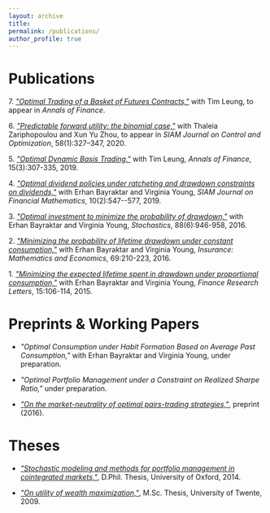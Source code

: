 ```yaml
---
layout: archive
title: 
permalink: /publications/
author_profile: true
---
```


<!-- {% include base_path %}

{% for post in site.publications reversed %}
  {% include archive-single.html %}
{% endfor %} -->

# Publications

7\. [_"Optimal Trading of a Basket of Futures Contracts,"_](http://arxiv.org/abs/1910.04943) with Tim Leung, to appear in  _Annals of Finance_. 

6\. [_"Predictable forward utility: the binomial case,"_](http://arxiv.org/abs/1611.04494) with Thaleia Zariphopoulou and Xun Yu Zhou, to appear in _SIAM Journal on Control and Optimization_, 58(1):327–347, 2020. 

5\. [_"Optimal Dynamic Basis Trading,"_](https://arxiv.org/abs/1809.05961) with Tim Leung, _Annals of Finance_, 15(3):307-335, 2019. 

4\. [_"Optimal dividend policies under ratcheting and drawdown constraints on dividends,"_](http://arxiv.org/abs/1806.07499) with Erhan Bayraktar and Virginia Young, _SIAM Journal on Financial Mathematics_, 10(2):547--577, 2019. 

3\. [_"Optimal investment to minimize the probability of drawdown,"_](http://arxiv.org/abs/1506.00166) with Erhan Bayraktar and Virginia Young, _Stochastics_, 88(6):946-958, 2016.

2\. [_"Minimizing the probability of lifetime drawdown under constant consumption,"_](http://arxiv.org/abs/1507.08713) with Erhan Bayraktar and Virginia Young, _Insurance: Mathematics and Economics_, 69:210-223, 2016.

1\. [_"Minimizing the expected lifetime spent in drawdown under proportional consumption,"_](http://arxiv.org/abs/1508.01914) with Erhan Bayraktar and Virginia Young, _Finance Research Letters_, 15:106-114, 2015.


# Preprints & Working Papers

* _"Optimal Consumption under Habit Formation Based on Average Past Consumption,"_ with Erhan Bayraktar and Virginia Young, under preparation.

* _"Optimal Portfolio Management under a Constraint on Realized Sharpe Ratio,"_ under preparation.

* [_"On the market-neutrality of optimal pairs-trading strategies,"_](http://arxiv.org/abs/1608.08268), preprint (2016).


# Theses

* [_"Stochastic modeling and methods for portfolio management in cointegrated markets,"_](../files/2014Angoshtari.pdf), D.Phil. Thesis, University of Oxford, 2014.

* [_"On utility of wealth maximization,"_](../files/2009Angoshtari.pdf), M.Sc. Thesis, University of Twente, 2009.

